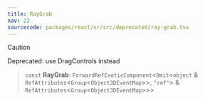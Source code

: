 ```yaml
---
title: RayGrab
nav: 22
sourcecode: packages/react/xr/src/deprecated/ray-grab.tsx
---
```


> [!CAUTION]
> Deprecated: use DragControls instead

> `const` **RayGrab**: `ForwardRefExoticComponent`\<`Omit`\<`object` & `RefAttributes`\<`Group`\<`Object3DEventMap`\>\>, `"ref"`\> & `RefAttributes`\<`Group`\<`Object3DEventMap`\>\>\>

